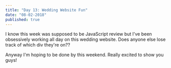 ```yaml
---
title: "Day 13: Wedding Website Fun"
date: "08-02-2018"
published: true
---
```

I know this week was supposed to be JavaScript review but I've been obsessively working all day on this wedding website. Does anyone else lose track of which div they're on??

Anyway I'm hoping to be done by this weekend. Really excited to show you guys!
